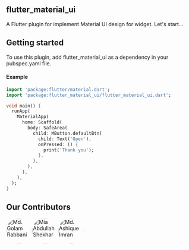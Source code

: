 ## flutter_material_ui

A Flutter plugin for implement Material UI design for widget.
Let's start...

## Getting started

To use this plugin, add flutter_material_ui as a dependency in your pubspec.yaml file.
#### Example

```dart
import 'package:flutter/material.dart';
import 'package:flutter_material_ui/flutter_material_ui.dart';

void main() {
  runApp(
    MaterialApp(
      home: Scaffold(
        body: SafeArea(
          child: MButton.defaultBtn(
            child: Text('Open'),
            onPressed: () {
              print('Thank you');
            },
          ),
        ),
      ),
    ),
  );
}
```

## Our Contributors

[//]: contributor-faces
<div style="display:flex;position:relative">
  <a href="https://github.com/md-golamrabbani">
    <img src="https://avatars.githubusercontent.com/u/39708967" title="Md. Golam Rabbani" width="70" height="70" style="border-radius: 100%">
  </a>
  <a href="https://github.com/ShekharUllah06">
    <img src="https://avatars.githubusercontent.com/u/20273137" title="Mia Abdullah Shekhar" width="70" height="70" style="border-radius: 100%">
  </a>
  <a href="https://github.com/AshiqueImran">
    <img src="https://avatars.githubusercontent.com/u/23379542?v=4" title="Md. Ashique Imran" width="70" height="70" style="border-radius: 100%">
  </a>
</div>
